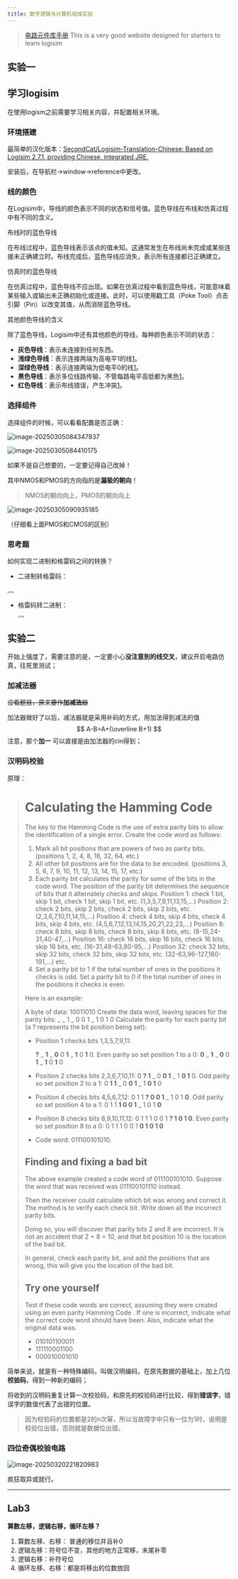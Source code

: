 ```yaml
---
title: 数字逻辑与计算机组成实验
---
```


>   [ 电路元件库手册](https://www.baillifard.com/logisim/zh/html/libs/) This is a very good website designed for starters to learn logisim

## 实验一

## 学习logisim

在使用logism之前需要学习相关内容，并配置相关环境。

### 环境搭建

最简单的汉化版本：[SecondCat/Logisim-Translation-Chinese: Based on Logisim 2.7.1, providing Chinese, integrated JRE.](https://github.com/SecondCat/Logisim-Translation-Chinese/releases/tag/v1)

安装后，在导航栏->window->reference中更改。

### 线的颜色

在Logisim中，导线的颜色表示不同的状态和信号值。蓝色导线在布线和仿真过程中有不同的含义。

布线时的蓝色导线

在布线过程中，蓝色导线表示该点的值未知。这通常发生在布线尚未完成或某些连接未正确建立时。布线完成后，蓝色导线应消失，表示所有连接都已正确建立。

仿真时的蓝色导线

在仿真过程中，蓝色导线不应出现。如果在仿真过程中看到蓝色导线，可能意味着某些输入或输出未正确初始化或连接。此时，可以使用戳工具（Poke Tool）点击引脚（Pin）以改变其值，从而消除蓝色导线。

其他颜色导线的含义

除了蓝色导线，Logisim中还有其他颜色的导线，每种颜色表示不同的状态：

-   **灰色导线**：表示未连接到任何东西。
-   **浅绿色导线**：表示连接两端为高电平1的线[1](https://blog.csdn.net/a_vegetable/article/details/108920553)。
-   **深绿色导线**：表示连接两端为低电平0的线[1](https://blog.csdn.net/a_vegetable/article/details/108920553)。
-   **黑色导线**：表示多位线路传输，不管每路电平高低都为黑色[1](https://blog.csdn.net/a_vegetable/article/details/108920553)。
-   **红色导线**：表示布线错误，产生冲突[1](https://blog.csdn.net/a_vegetable/article/details/108920553)。

### 选择组件

选择组件的时候，可以看看配置是否正确：

![image-20250305084347837](https://yamapicgo.oss-cn-nanjing.aliyuncs.com/picgoImage/image-20250305084347837.png)

![image-20250305084410175](https://yamapicgo.oss-cn-nanjing.aliyuncs.com/picgoImage/image-20250305084410175.png)

如果不是自己想要的，一定要记得自己改掉！

其中NMOS和PMOS的方向指的是**漏极的朝向**！

>   NMOS的朝向向上，PMOS的朝向向上

![image-20250305090935185](https://yamapicgo.oss-cn-nanjing.aliyuncs.com/picgoImage/image-20250305090935185.png)

（仔细看上面PMOS和CMOS的区别）



### 思考题

如何实现二进制和格雷码之间的转换？

-   二进制转格雷码：

​	<img src="https://pic3.zhimg.com/v2-91a33445bf255814266d3ef3882b5058_1440w.jpg" alt="img" style="zoom: 33%;" />

-   格雷码转二进制：

    <img src="https://pic4.zhimg.com/v2-686a9ef84945949b1f0ab8c17f45badf_1440w.jpg" alt="img" style="zoom: 33%;" />





## 实验二

开始上强度了，需要注意的是，一定要小心**没注意到的线交叉**，建议开启电路仿真，往死里测试；

### 加减法器

~~没看题目，原来要作**加减法**器~~

加法器做好了以后，减法器就是采用补码的方式，用加法得到减法的值
$$
A-B=A+(\overline B+1)
$$
注意，那个**加一** 可以直接是由加法器的cin得到；

### 汉明码校验

原理：

>   # Calculating the Hamming Code
>
>   The key to the Hamming Code is the use of extra parity bits to allow the identification of a single error. Create the code word as follows:
>
>   1.  Mark all bit positions that are powers of two as parity bits. (positions 1, 2, 4, 8, 16, 32, 64, etc.)
>   2.  All other bit positions are for the data to be encoded. (positions 3, 5, 6, 7, 9, 10, 11, 12, 13, 14, 15, 17, etc.)
>   3.  Each parity bit calculates the parity for some of the bits in the code word. The position of the parity bit determines the sequence of bits that it alternately checks and skips.
>       Position 1: check 1 bit, skip 1 bit, check 1 bit, skip 1 bit, etc. (1,3,5,7,9,11,13,15,...)
>       Position 2: check 2 bits, skip 2 bits, check 2 bits, skip 2 bits, etc. (2,3,6,7,10,11,14,15,...)
>       Position 4: check 4 bits, skip 4 bits, check 4 bits, skip 4 bits, etc. (4,5,6,7,12,13,14,15,20,21,22,23,...)
>       Position 8: check 8 bits, skip 8 bits, check 8 bits, skip 8 bits, etc. (8-15,24-31,40-47,...)
>       Position 16: check 16 bits, skip 16 bits, check 16 bits, skip 16 bits, etc. (16-31,48-63,80-95,...)
>       Position 32: check 32 bits, skip 32 bits, check 32 bits, skip 32 bits, etc. (32-63,96-127,160-191,...)
>       etc.
>   4.  Set a parity bit to 1 if the total number of ones in the positions it checks is odd. Set a parity bit to 0 if the total number of ones in the positions it checks is even.
>
>   Here is an example:
>
>   A byte of data: 10011010
>   Create the data word, leaving spaces for the parity bits: _ _ 1 _ 0 0 1 _ 1 0 1 0
>   Calculate the parity for each parity bit (a ? represents the bit position being set):
>
>   -   Position 1 checks bits 1,3,5,7,9,11:
>
>       **?** _ **1** _ **0** 0 **1** _ **1** 0 **1** 0. Even parity so set position 1 to a 0: **0** _ **1** _ **0** 0 **1** _ **1** 0 **1** 0
>
>   -   Position 2 checks bits 2,3,6,7,10,11:
>       0 **? 1** _ 0 **0 1** _ 1 **0 1** 0. Odd parity so set position 2 to a 1: 0 **1 1** _ 0 **0 1** _ 1 **0 1** 0
>
>   -   Position 4 checks bits 4,5,6,7,12:
>       0 1 1 **? 0 0 1** _ 1 0 1 **0**. Odd parity so set position 4 to a 1: 0 1 1 **1 0 0 1** _ 1 0 1 **0**
>
>   -   Position 8 checks bits 8,9,10,11,12:
>       0 1 1 1 0 0 1 **? 1 0 1 0**. Even parity so set position 8 to a 0: 0 1 1 1 0 0 1 **0 1 0 1 0**
>
>   -   Code word: 011100101010.
>
>   
>
>   ## Finding and fixing a bad bit
>
>   The above example created a code word of 011100101010. Suppose the word that was received was 011100101110 instead. 
>
>   Then the receiver could calculate which bit was wrong and correct it. The method is to verify each check bit. Write down all the incorrect parity bits. 
>
>   Doing so, you will discover that parity bits 2 and 8 are incorrect. It is not an accident that 2 + 8 = 10, and that bit position 10 is the location of the bad bit. 
>
>   In general, check each parity bit, and add the positions that are wrong, this will give you the location of the bad bit.
>
>   ## Try one yourself
>
>   Test if these code words are correct, assuming they were created using an even parity Hamming Code . If one is incorrect, indicate what the correct code word should have been. Also, indicate what the original data was.
>
>   -   010101100011
>   -   111110001100
>   -   000010001010

简单来说，就是有一种特殊编码，叫做汉明编码，在原先数据的基础上，加上几位**校验码**，得到一种新的编码；

将收到的汉明码重复计算一次校验码，和原先的校验码进行比较，得到**错误字**，错误字的数值代表了出错的位置。

>   因为校验码的位置都是2的n次幂，所以当故障字中只有一位为1时，说明是校验位出错，否则就是数据位出错。

### 四位奇偶校验电路

![image-20250320221820983](https://yamapicgo.oss-cn-nanjing.aliyuncs.com/picgoImage/image-20250320221820983.png)

疯狂取异或就行。

---

## Lab3

**算数左移，逻辑右移，循环左移？**

1.   算数左移、右移： 普通的移位并且补0
2.   逻辑左移：符号位不变，其他的地方正常移，末尾补零
3.   逻辑右移：补符号位
4.   循环左移、右移：都是将移出的位数放回





